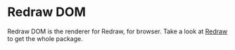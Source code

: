# Redraw DOM

Redraw DOM is the renderer for Redraw, for browser. Take a look at
[Redraw](https://hexdocs.pm/redraw) to get the whole package.
